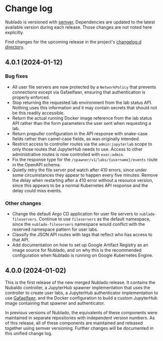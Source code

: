 # Change log

Nublado is versioned with [semver](https://semver.org/). Dependencies are updated to the latest available version during each release. Those changes are not noted here explicitly.

Find changes for the upcoming release in the project's [changelog.d directory](https://github.com/lsst-sqre/nublado/tree/main/changelog.d/).

<!-- scriv-insert-here -->

<a id='changelog-4.0.1'></a>
## 4.0.1 (2024-01-12)

### Bug fixes

- All user file servers are now protected by a `NetworkPolicy` that prevents connections except via Gafaelfawr, ensuring that authentication is properly enforced.
- Stop returning the requested lab environment from the lab status API. Nothing uses this information and it may contain secrets that should not be this readily accessible.
- Return the actual running Docker image reference from the lab status API rather than the form parameters the user sent when requesting a lab.
- Return prepuller configuration in the API response with snake-case fields rather than camel-case fields, as was originally intended.
- Restrict access to controller routes via the `admin:jupyterlab` scope to only those routes that JupyterHub needs to use. Access to other administrative routes is now controlled with `exec:admin`.
- Fix the response type for the `/spawner/v1/labs/{username}/events` route in the OpenAPI schema.
- Quietly retry the file server pod watch after 410 errors, since under some circumstances they appear to happen every five minutes. Remove the delay when restarting after a 410 error without a resource version, since this appears to be a normal Kubernetes API response and the delay could miss events.

### Other changes

- Change the default Argo CD application for user file servers to `nublado-fileservers`. Continue to use `fileservers` as the default namespace, since the `nublado-fileservers` namespace would conflict with the reserved namespace pattern for user labs.
- Classify the JSON API routes with tags that reflect who has access to that API.
- Add documentation on how to set up Google Artifact Registry as an image source for Nublado, and on why this is the recommended configuration when Nublado is running on Google Kubernetes Engine.

## 4.0.0 (2024-01-02)

This is the first release of the new merged Nublado release. It contains the Nubaldo controller, a JupyterHub spawner implementation that uses the controller to create user labs, a JupyterHub authenticator implementation to use [Gafaelfawr](https://gafaelfawr.lsst.io/), and the Docker configuration to build a custom JupyterHub image containing that spawner and authenticator.

In previous versions of Nublado, the equivalents of these components were maintained in separate repositories with independent version numbers.
As of this release, all of these components are maintained and released together using semver versioning.
Further changes will be documented in this unified change log.
